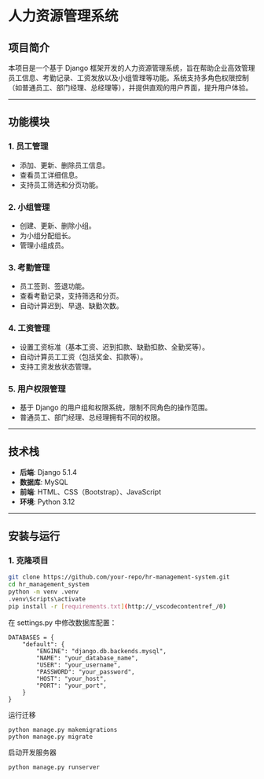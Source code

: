 
# 人力资源管理系统

## 项目简介

本项目是一个基于 Django 框架开发的人力资源管理系统，旨在帮助企业高效管理员工信息、考勤记录、工资发放以及小组管理等功能。系统支持多角色权限控制（如普通员工、部门经理、总经理等），并提供直观的用户界面，提升用户体验。

---

## 功能模块

### 1. 员工管理

- 添加、更新、删除员工信息。
- 查看员工详细信息。
- 支持员工筛选和分页功能。

### 2. 小组管理

- 创建、更新、删除小组。
- 为小组分配组长。
- 管理小组成员。

### 3. 考勤管理

- 员工签到、签退功能。
- 查看考勤记录，支持筛选和分页。
- 自动计算迟到、早退、缺勤次数。

### 4. 工资管理

- 设置工资标准（基本工资、迟到扣款、缺勤扣款、全勤奖等）。
- 自动计算员工工资（包括奖金、扣款等）。
- 支持工资发放状态管理。

### 5. 用户权限管理

- 基于 Django 的用户组和权限系统，限制不同角色的操作范围。
- 普通员工、部门经理、总经理拥有不同的权限。

---

## 技术栈

- **后端**: Django 5.1.4
- **数据库**: MySQL
- **前端**: HTML、CSS（Bootstrap）、JavaScript
- **环境**: Python 3.12


---

## 安装与运行
### 1. 克隆项目
```bash
git clone https://github.com/your-repo/hr-management-system.git
cd hr_management_system
python -m venv .venv
.venv\Scripts\activate
pip install -r [requirements.txt](http://_vscodecontentref_/0)
```
在 settings.py 中修改数据库配置：
```
DATABASES = {
    "default": {
        "ENGINE": "django.db.backends.mysql",
        "NAME": "your_database_name",
        "USER": "your_username",
        "PASSWORD": "your_password",
        "HOST": "your_host",
        "PORT": "your_port",
    }
}
```
运行迁移
```
python manage.py makemigrations
python manage.py migrate
```
启动开发服务器
```
python manage.py runserver
```